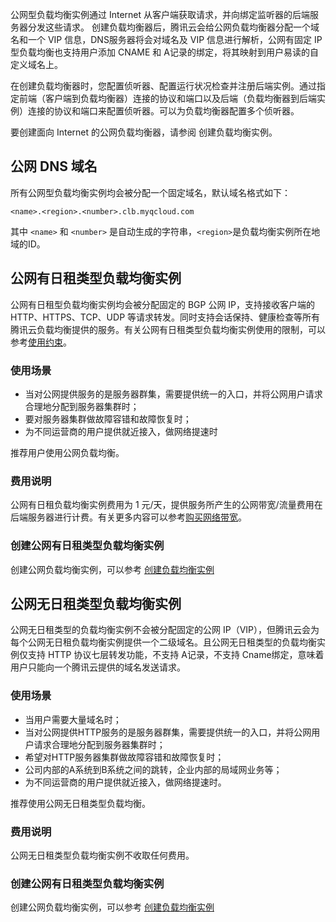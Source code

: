 公网型负载均衡实例通过 Internet 从客户端获取请求，并向绑定监听器的后端服务器分发这些请求。 创建负载均衡器后，腾讯云会给公网负载均衡器分配一个域名和一个 VIP 信息，DNS服务器将会对域名及 VIP 信息进行解析，公网有固定 IP 型负载均衡也支持用户添加 CNAME 和 A记录的绑定，将其映射到用户易读的自定义域名上。

在创建负载均衡器时，您配置侦听器、配置运行状况检查并注册后端实例。通过指定前端（客户端到负载均衡器）连接的协议和端口以及后端（负载均衡器到后端实例）连接的协议和端口来配置侦听器。可以为负载均衡器配置多个侦听器。


要创建面向 Internet 的公网负载均衡器，请参阅 创建负载均衡实例。

## 公网 DNS 域名

所有公网型负载均衡实例均会被分配一个固定域名，默认域名格式如下：

	<name>.<region>.<number>.clb.myqcloud.com 

其中 `<name>` 和 `<number>` 是自动生成的字符串，`<region>`是负载均衡实例所在地域的ID。

## 公网有日租类型负载均衡实例

公网有日租型负载均衡实例均会被分配固定的 BGP 公网 IP，支持接收客户端的 HTTP、HTTPS、TCP、UDP 等请求转发。同时支持会话保持、健康检查等所有腾讯云负载均衡提供的服务。有关公网有日租类型负载均衡实例使用的限制，可以参考[使用约束]()。

### 使用场景
- 当对公网提供服务的是服务器群集，需要提供统一的入口，并将公网用户请求合理地分配到服务器集群时；
- 要对服务器集群做故障容错和故障恢复时；
- 为不同运营商的用户提供就近接入，做网络提速时

推荐用户使用公网负载均衡。

### 费用说明
公网有日租负载均衡实例费用为 1 元/天，提供服务所产生的公网带宽/流量费用在后端服务器进行计费。有关更多内容可以参考[购买网络带宽](https://www.qcloud.com/doc/product/213/509)。

### 创建公网有日租类型负载均衡实例
创建公网负载均衡实例，可以参考 [创建负载均衡实例](https://www.qcloud.com/doc/product/214/1133) 

## 公网无日租类型负载均衡实例

公网无日租类型的负载均衡实例不会被分配固定的公网 IP（VIP），但腾讯云会为每个公网无日租负载均衡实例提供一个二级域名。且公网无日租类型的负载均衡实例仅支持 HTTP 协议七层转发功能，不支持 A记录，不支持 Cname绑定，意味着用户只能向一个腾讯云提供的域名发送请求。

### 使用场景

- 当用户需要大量域名时；
- 当对公网提供HTTP服务的是服务器群集，需要提供统一的入口，并将公网用户请求合理地分配到服务器集群时；
- 希望对HTTP服务器集群做故障容错和故障恢复时；
- 公司内部的A系统到B系统之间的跳转，企业内部的局域网业务等；
- 为不同运营商的用户提供就近接入，做网络提速时。

推荐使用公网无日租类型负载均衡。

### 费用说明

公网无日租类型负载均衡实例不收取任何费用。

### 创建公网有日租类型负载均衡实例
创建公网负载均衡实例，可以参考 [创建负载均衡实例](https://www.qcloud.com/doc/product/214/1133) 